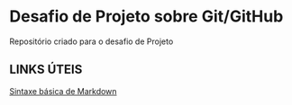 # Desafio de Projeto sobre Git/GitHub
Repositório criado para o desafio de Projeto

## LINKS ÚTEIS
[Sintaxe básica de Markdown](https://www.markdownguide.org/)
